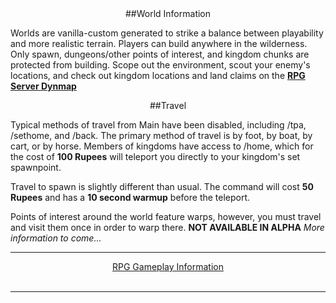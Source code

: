 ---
---
<div style="text-align: center;" markdown="1">
##World Information
</div>

<p>Worlds are vanilla-custom generated to strike a balance between playability and more realistic terrain. Players can build anywhere in the wilderness. Only spawn, dungeons/other points of interest, and kingdom chunks are protected from building. Scope out the environment, scout your enemy's locations, and check out kingdom locations and land claims on the <a href="https://damnation.eu/rpgmap"><b>RPG Server Dynmap</b></a></p>

<div style="text-align: center;" markdown="1">
##Travel
</div>
<p>Typical methods of travel from Main have been disabled, including /tpa, /sethome, and /back. The primary method of travel is by foot, by boat, by cart, or by horse. Members of kingdoms have access to /home, which for the cost of <b>100 Rupees</b> will teleport you directly to your kingdom's set spawnpoint.</p>

<p>Travel to spawn is slightly different than usual. The command will cost <b>50 Rupees</b> and has a <b>10 second warmup</b> before the teleport.</p>

<p>Points of interest around the world feature warps, however, you must travel and visit them once in order to warp there. <b>NOT AVAILABLE IN ALPHA</b> <i>More information to come...</i></p>


<hr>
<center><a href="{{site.baseurl}}/rpg/gameplay" class="myButton">RPG Gameplay Information</a></center><br/>
<hr>
